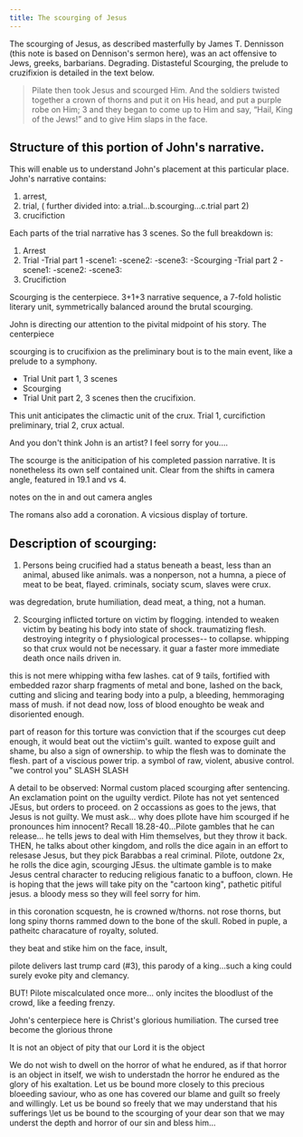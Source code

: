 ```yaml
---
title: The scourging of Jesus
---
```


The scourging of Jesus, as described masterfully by James T. Dennisson (this note is based on Dennison's sermon here), was an act offensive to Jews, greeks, barbarians. Degrading. Distasteful Scourging, the prelude to cruzifixion is detailed in the text below. 

> Pilate then took Jesus and scourged Him. And the soldiers twisted together a crown of thorns and put it on His head, and put a purple robe on Him; 3 and they began to come up to Him and say, “Hail, King of the Jews!” and to give Him slaps in the face.

## Structure of this portion of John's narrative. 

This will enable us to understand John's placement at this particular place. 
John's narrative contains: 
1. arrest, 
2. trial, ( further divided into: a.trial...b.scourging...c.trial part 2)
3. crucifiction

Each parts of the trial narrative has 3 scenes. So the full breakdown is:

1. Arrest
2. Trial
 -Trial part 1
 -scene1: 
 -scene2:
 -scene3:
 -Scourging
-Trial part 2
-scene1: 
-scene2:
-scene3:
3. Crucifiction

Scourging is the centerpiece. 3+1+3 narrative sequence, a 7-fold holistic literary unit, symmetrically balanced around the brutal scourging. 

John is directing our attention to the pivital midpoint of his story. The centerpiece

scourging is to crucifixion  as the preliminary bout is to the main event, like a prelude to a symphony. 

- Trial Unit part 1, 3 scenes
- Scourging
- Trial Unit part 2, 3 scenes
then the crucifixion. 

This unit anticipates the climactic unit of the crux. Trial 1, curcifiction preliminary, trial 2, crux actual. 

And you don't think John is an artist? I feel sorry for you....

The scourge is the aniticipation of his completed passion narrative. It is nonetheless its own self contained unit. Clear from the shifts in camera angle, featured in 19.1 and vs 4. 

notes on the in and out camera angles

The romans also add a coronation. 
A vicsious display of torture. 

## Description of scourging:

1. Persons being crucified had a status beneath a beast, less than an animal, abused like animals. was a nonperson, not a humna, a piece of meat to be beat, flayed. criminals, sociaty scum, slaves were crux. 

was degredation, brute humiliation, dead meat, a thing, not a human. 

2. Scourging inflicted torture on victim by flogging. intended to weaken victim by beating his body into state of shock. traumatizing flesh. destroying integrity o f physiological processes-- to collapse. whipping so that crux would not be necessary. it guar a faster more immediate death once nails driven in. 

this is not mere whipping witha  few lashes. cat of 9 tails, fortified with embedded razor sharp fragments of metal and bone, lashed on the back, cutting and slicing and tearing body into a pulp, a bleeding, hemmoraging mass of mush. if not dead now, loss of blood enoughto be weak and disoriented enough. 

part of reason for this torture was conviction that if the scourges cut deep enough, it would beat out the victiim's guilt. wanted to expose guilt and shame, bu also a sign of ownership. to whip the flesh was to dominate the flesh. part of a viscious power trip. a symbol of raw, violent, abusive control. "we control you" SLASH SLASH

A detail to be observed: 
Normal custom placed scourging after sentencing. An exclamation point on the uguilty verdict. 
Pilote has not yet sentenced JEsus, but orders to proceed. on 2 occassions as goes to the jews, that Jesus is not guilty. We must ask... why does pIlote have him scourged if he pronounces him innocent?
Recall 18.28-40...Pilote gambles that he can release... he tells jews to deal with Him themselves, but they throw it back. THEN, he talks about other kingdom, and rolls the dice again in an effort to relesase Jesus, but they pick Barabbas a real criminal. Pilote, outdone 2x, he rolls the dice agin, scourging JEsus. the ultimate gamble is to make Jesus central character to reducing religious fanatic to a buffoon, clown. He is hoping that the jews will take pity on the "cartoon king", pathetic pitiful jesus. a bloody mess so they will feel sorry for him. 

in this coronation scquestn, he is crowned w/thorns. not rose thorns, but long spiny thorns rammed down to the bone of the skull. Robed in puple, a patheitc characature of royalty, soluted. 

they beat and stike him on the face, insult, 

pilote delivers last trump card (#3), this parody of a king...such a king could surely evoke pity and clemancy. 

BUT! Pilote miscalculated once more... only incites the bloodlust of the crowd, like a feeding frenzy. 

John's centerpiece here is Christ's glorious humiliation. 
The cursed tree become the glorious throne 

It is not an object of pity that our Lord 
it is the object 

We do not wish to dwell on the horror of what he endured, as if that horror is an object in itself, we wish to understadn the horror he endured as the glory of his exaltation. 
Let us be bound more closely to this precious bloeeding saviour, who as one has covered our blame and guilt so freely and willingly. Let us be bound so freely that we may understand that his sufferings \let us be bound to the scourging of your dear son that we may underst the depth and horror of our sin and bless him...
